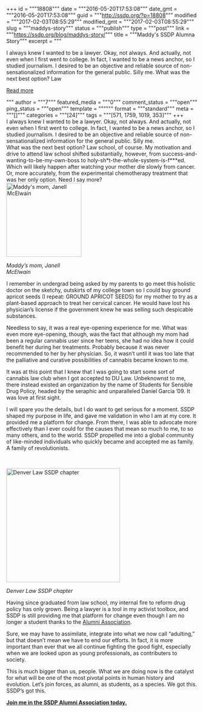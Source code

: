 +++
id = """18808"""
date = """2016-05-20T17:53:08"""
date_gmt = """2016-05-20T17:53:08"""
guid = """http://ssdp.org/?p=18808"""
modified = """2017-02-03T08:55:29"""
modified_gmt = """2017-02-03T08:55:29"""
slug = """maddys-story"""
status = """publish"""
type = """post"""
link = """https://ssdp.org/blog/maddys-story/"""
title = """Maddy&#039;s SSDP Alumna Story"""
excerpt = """<p>I always knew I wanted to be a lawyer. Okay, not always. And actually, not even when I first went to college. In fact, I wanted to be a news anchor, so I studied journalism. I desired to be an objective and reliable source of non-sensationalized information for the general public. Silly me. What was the next best option? Law</p>
<div class="h10"></div>
<p><a class="more-link2 flat" href="https://ssdp.org/blog/maddys-story/">Read more</a></p>
"""
author = """7"""
featured_media = """0"""
comment_status = """open"""
ping_status = """open"""
template = """"""
format = """standard"""
meta = """[]"""
categories = """[24]"""
tags = """[571, 1759, 1019, 353]"""
+++
<div>I always knew I wanted to be a lawyer. Okay, not always. And actually, not even when I first went to college. In fact, I wanted to be a news anchor, so I studied journalism. I desired to be an objective and reliable source of non-sensationalized information for the general public. Silly me.</div>
<div></div>
<div>What was the next best option? Law school, of course. My motivation and drive to attend law school shifted substantially, however, from success-and-wanting-to-be-my-<wbr />own-boss to holy-sh*t-the-whole-system-is-<wbr />f***ed. Which will likely happen after watching your mother die slowly from cancer. Or, more accurately, from the experimental chemotherapy treatment that was her only option. Need I say more?</div>
<div></div>
<div>

<div id="attachment_18813" style="width: 208px" class="wp-caption alignleft"><img class=" wp-image-18813" src="http://ssdp.org/assets/maddys-mom-290x300.jpg" alt="Maddy's mom, Janell McElwain" width="198" height="195" /><p class="wp-caption-text"><em>Maddy&#8217;s mom, Janell McElwain</em></p></div>

</div>
<div>

I remember in undergrad being asked by my parents to go meet this holistic doctor on the sketchy, outskirts of my college town so I could buy ground apricot seeds (I repeat: GROUND APRICOT SEEDS) for my mother to try as a plant-based approach to treat her cervical cancer. He would have lost his physician&#8217;s license if the government knew he was selling such despicable substances.

Needless to say, it was a real eye-opening experience for me. What was even more eye-opening, though, was the fact that although my mom had been a regular cannabis user since her teens, she had no idea how it could benefit her during her treatments. Probably because it was never recommended to her by her physician. So, it wasn&#8217;t until it was too late that the palliative and curative possibilities of cannabis became known to me.

It was at this point that I knew that I was going to start some sort of cannabis law club when I got accepted to DU Law. Unbeknownst to me, there instead existed an organization by the name of Students for Sensible Drug Policy, headed by the seraphic and unparalleled Daniel Garcia &#8217;09. It was love at first sight.

I will spare you the details, but I do want to get serious for a moment. SSDP shaped my purpose in life, and gave me validation in who I am at my core. It provided me a platform for change. From there, I was able to advocate more effectively than I ever could for the causes that mean so much to me, to so many others, and to the world. SSDP propelled me into a global community of like-minded individuals who quickly became and accepted me as family. A family of revolutionists.

&nbsp;

</div>
<div>

<div id="attachment_18809" style="width: 310px" class="wp-caption alignleft"><img class="size-medium wp-image-18809" src="http://ssdp.org/assets/maddy-group-300x300.jpg" alt="Denver Law SSDP chapter" width="300" height="300" /><p class="wp-caption-text"><em>Denver Law SSDP chapter</em></p></div>

Having since graduated from law school, my internal fire to reform drug policy has only grown. Being a lawyer is a tool in my activist toolbox, and SSDP is still providing me that platform for change even though I am no longer a student thanks to the <a href="http://ssdp.org/alumni">Alumni Association</a>.

Sure, we may have to assimilate, integrate into what we now call &#8220;adulting,&#8221; but that doesn&#8217;t mean we have to end our efforts. In fact, it is more important than ever that we all continue fighting the good fight, especially when we are looked upon as young professionals, as contributers to society.

This is much bigger than us, people. What we are doing now is the catalyst for what will be one of the most pivotal points in human history and evolution. Let&#8217;s join forces, as alumni, as students, as a species. We got this. SSDP&#8217;s got this.

<strong><a href="http://ssdp.org/alumni/sign-up/">Join me in the SSDP Alumni Association today.</a></strong>

</div>
